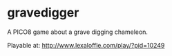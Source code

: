 # gravedigger
A PICO8 game about a grave digging chameleon.

Playable at:  http://www.lexaloffle.com/play/?pid=10249
